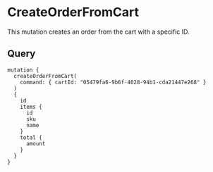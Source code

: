 # CreateOrderFromCart

This mutation creates an order from the cart with a specific ID.

## Query

```
mutation {
  createOrderFromCart(
    command: { cartId: "05479fa6-9b6f-4028-94b1-cda21447e268" }
  )
  {
    id
    items {
      id
      sku
      name
    }
    total {
      amount
    }
  }
}
```